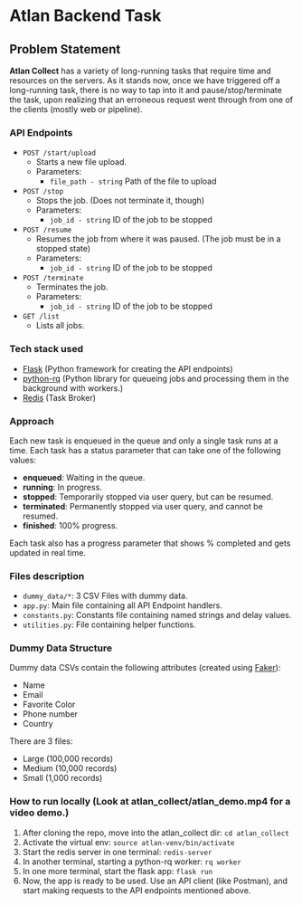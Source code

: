# Atlan Backend Task

## Problem Statement

**Atlan Collect** has a variety of long-running tasks that require time and resources on the servers. As it stands now, once we have triggered off a long-running task, there is no way to tap into it and pause/stop/terminate the task, upon realizing that an erroneous request went through from one of the clients (mostly web or pipeline).

### API Endpoints
- `POST /start/upload`
  - Starts a new file upload.
  - Parameters:
    - `file_path - string` Path of the file to upload
- `POST /stop`
  - Stops the job. (Does not terminate it, though)
  - Parameters:
    - `job_id - string` ID of the job to be stopped
- `POST /resume`
  - Resumes the job from where it was paused. (The job must be in a stopped state)
  - Parameters:
    - `job_id - string` ID of the job to be stopped
- `POST /terminate`
  - Terminates the job.
  - Parameters:
    - `job_id - string` ID of the job to be stopped
- `GET /list`
  - Lists all jobs.

### Tech stack used
- [Flask](!https://flask.palletsprojects.com/en/1.1.x/) (Python framework for creating the API endpoints)
- [python-rq](!https://python-rq.org/) (Python library for queueing jobs and processing them in the background with workers.)
- [Redis](!https://redis.io/) (Task Broker)

### Approach

Each new task is enqueued in the queue and only a single task runs at a time.
Each task has a status parameter that can take one of the following values:
  - **enqueued**: Waiting in the queue.
  - **running**: In progress.
  - **stopped**: Temporarily stopped via user query, but can be resumed.
  - **terminated**: Permanently stopped via user query, and cannot be resumed.
  - **finished**: 100% progress.

Each task also has a progress parameter that shows % completed and gets updated in real time.

### Files description

- `dummy_data/*`: 3 CSV Files with dummy data.
- `app.py`: Main file containing all API Endpoint handlers.
- `constants.py`: Constants file containing named strings and delay values.
- `utilities.py`: File containing helper functions.

### Dummy Data Structure

Dummy data CSVs contain the following attributes (created using [Faker](!https://github.com/joke2k/faker)):
- Name
- Email
- Favorite Color
- Phone number
- Country

There are 3 files:
- Large (100,000 records)
- Medium (10,000 records)
- Small (1,000 records)

### How to run locally (Look at atlan_collect/atlan_demo.mp4 for a video demo.)

1. After cloning the repo, move into the atlan_collect dir: `cd atlan_collect`
2. Activate the virtual env: `source atlan-venv/bin/activate`
3. Start the redis server in one terminal: `redis-server`
4. In another terminal, starting a python-rq worker: `rq worker`
5. In one more terminal, start the flask app: `flask run`
6. Now, the app is ready to be used. Use an API client (like Postman), and start making requests to the API endpoints mentioned above.
